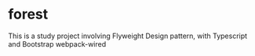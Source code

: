 # forest

This is a study project involving Flyweight Design pattern, with Typescript and Bootstrap webpack-wired
